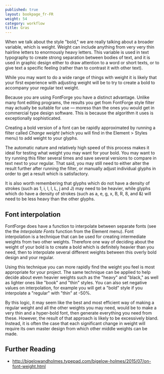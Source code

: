 ```yaml
---
published: true
layout: bookpage_fr-FR
weight: 54
category: workflow
title: Gras
---
```


When we talk about the style "bold," we are really talking about a broader variable, which is weight. Weight can include anything from very very thin hairline letters to enormously heavy letters. This variable is used in text typography to create strong separation between bodies of text, and it is used in graphic design either to draw attention to a word or short texts, or to give text a specific feeling (rather than to contrast it with other text).

While you may want to do a wide range of things with weight it is likely that your first experience with adjusting weight will be to try to create a bold to accompany your regular text weight.

Because you are using FontForge you have a distinct advantage. Unlike many font editing programs, the results you get from FontForge style filter may actually be suitable for use — moreso than the ones you would get in commercial type design software. This is because the algorithm it uses is exceptionally sophisticated.

Creating a bold version of a font can be rapidly approximated by running a filter called <em>Change weight</em> (which you will find in the Element &gt; Styles menu) to add weight to your glyphs.

The automatic nature and relatively high speed of this process makes it ideal for testing what weight you may want for your bold. You may want to try running this filter several times and save several versions to compare in text next to your regular. That said, you may still need to either alter the result further after running the filter, or manually adjust individual glyphs in order to get a result which is satisfactory.

It is also worth remembering that glyphs which do not have a density of strokes (such as 1, i, l, I, L, j and J) may need to be heavier, while glyphs which do have a density of strokes (such as a, e, g, x, B, R, 8, and &amp;) will need to be less heavy than the other glyphs.

## Font interpolation

FontForge does have a function to interpolate between separate fonts (see the the <em>Interpolate Fonts</em> function from the Element menu). Font interpolation is a technique that can be used for creating intermediate weights from two other weights. Therefore one way of deciding about the weight of your bold is to create a bold which is definitely heavier than you need, then to interpolate several different weights between this overly bold design and your regular.

Using this technique you can more rapidly find the weight you feel is most appropriate for your project. The same technique can be applied to help decide about even heavier weights such as the "heavy" and "black," as well as lighter ones like "book" and "thin" styles. You can also set negative values on interpolation, for example you will get a "bold" style if you interpolate a "regular" with "thin" at -50%. 

By this logic, it may seem like the best and most efficient way of making a regular weight and all the other weights you may need, would be to make a very thin and a hyper-bold font, then generate everything you need from these. However, the result of that approach is likely to be excessively bland. Instead, it is often the case that each significant change in weight will require its own master design from which other middle weights can be made.

## Further Reading

* <http://bigelowandholmes.typepad.com/bigelow-holmes/2015/07/on-font-weight.html>
